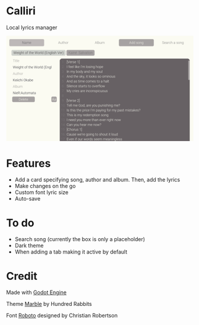 # Calliri
Local lyrics manager

![calliri_screenshot](github/screenshot/calliri.png)

# Features
- Add a card specifying song, author and album. Then, add the lyrics
- Make changes on the go
- Custom font lyric size
- Auto-save

# To do
- Search song (currently the box is only a placeholder)
- Dark theme
- When adding a tab making it active by default

# Credit
Made with [Godot Engine](https://godotengine.org/)

Theme [Marble](https://github.com/hundredrabbits/Themes) by Hundred Rabbits

Font [Roboto](https://fonts.google.com/specimen/Roboto) designed by Christian Robertson

